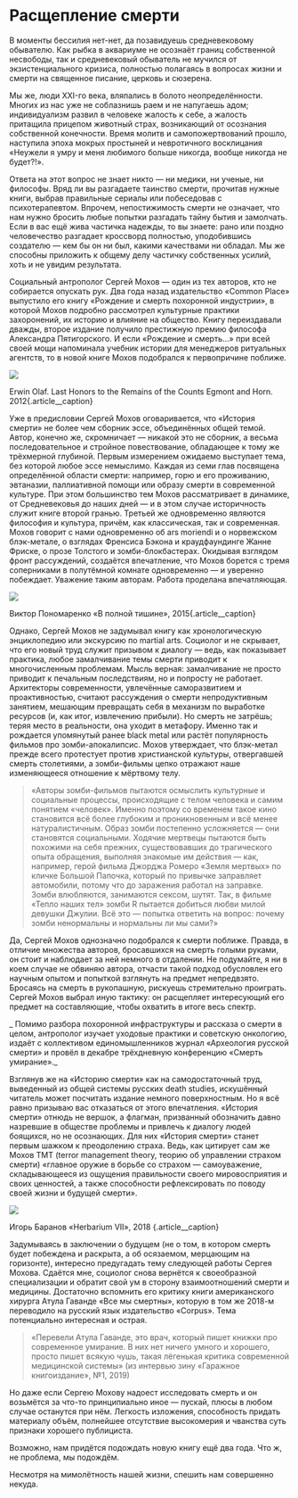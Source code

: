 # Расщепление смерти
В моменты бессилия нет-нет, да позавидуешь средневековому обывателю. Как рыбка в аквариуме не осознаёт границ собственной несвободы, так и средневековый обыватель не мучился от экзистенциального кризиса, полностью полагаясь в вопросах жизни и смерти на священное писание, церковь и сюзерена.

Мы же, люди XXI-го века, вляпались в болото неопределённости. Многих из нас уже не соблазнишь раем и не напугаешь адом; индивидуализм развил в человеке жалость к себе, а жалость притащила прицепом животный страх, возникающий от осознания собственной конечности. Время молитв и самопожертвований прошло, наступила эпоха мокрых простыней и невротичного восклицания «Неужели я умру и меня любимого больше никогда, вообще никогда не будет?!».

Ответа на этот вопрос не знает никто — ни медики, ни ученые, ни философы. Вряд ли вы разгадаете таинство смерти, прочитав нужные книги, выбрав правильные сериалы или побеседовав с психотерапевтом. Впрочем, непостижимость смерти не означает, что нам нужно бросить любые попытки разгадать тайну бытия и замолчать. Если в вас ещё жива частичка надежды, то вы знаете: рано или поздно человечество разгадает кроссворд полностью, уподобившись создателю — кем бы он ни был, какими качествами ни обладал. Мы же способны приложить к общему делу частичку собственных усилий, хоть и не увидим результата.

Социальный антрополог Сергей Мохов — один из тех авторов, кто не собирается опускать рук. Два года назад издательство «Common Place» выпустило его книгу «Рождение и смерть похоронной индустрии», в которой Мохов подробно рассмотрел культурные практики захоронений, их историю и влияние на общество. Книгу переиздавали дважды, второе издание получило престижную премию философа Александра Пятигорского. И если «Рождение и смерть…» при всей своей мощи напоминала учебник истории для менеджеров ритуальных агентств, то в новой книге Мохов подобрался к первопричине поближе. 

![][image-1] 

Erwin Olaf. Last Honors to the Remains of the Counts Egmont and Horn. 2012{.article\_\_caption}

Уже в предисловии Сергей Мохов оговаривается, что «История смерти» не более чем сборник эссе, объединённых общей темой. Автор, конечно же, скромничает — никакой это не сборник, а весьма последовательное и стройное повествование, обладающее к тому же трёхмерной глубиной. Первым измерением ожидаемо выступает тема, без которой любое эссе немыслимо. Каждая из семи глав посвящена определённой области смерти: например, горю и его проживанию, эвтаназии, паллиативной помощи или образу смерти в современной культуре. При этом большинство тем Мохов рассматривает в динамике, от Средневековья до наших дней — и в этом случае историчность служит книге второй гранью. Третьей же одновременно являются философия и культура, причём, как классическая, так и современная. Мохов говорит с нами одновременно об ars moriendi и о норвежском блэк-метале, о взглядах Френсиса Бэкона и краудфаундинге Жанне Фриске, о прозе Толстого и зомби-блокбастерах. Окидывая взглядом фронт рассуждений, создаётся впечатление, что Мохов борется с тремя соперниками в полутёмной комнате одновременно — и уверенно побеждает. Уважение таким авторам. Работа проделана впечатляющая.

![][image-2]

Виктор Пономаренко «В полной тишине», 2015{.article\_\_caption}

Однако, Сергей Мохов не задумывал книгу как хронологическую энциклопедию или экскурсию по martial arts. Социолог и не скрывает, что его новый труд служит призывом к диалогу — ведь, как показывает практика, любое замалчивание темы смерти приводит к многочисленным проблемам. Мысль верная: замалчивание не просто приводит к печальным последствиям, но и попросту не работает. Архитекторы современности, увлечённые саморазвитием и проактивностью, считают рассуждения о смерти непродуктивным занятием, мешающим превращать себя в механизм по выработке ресурсов (и, как итог, извлечению прибыли). Но смерть не затрёшь; теряя место в реальности, она уходит в метафору. Именно так и рождается упомянутый ранее black metal или растёт популярность фильмов про зомби-апокалипсис. Мохов утверждает, что блэк-метал прежде всего протестует против христианской культуры, отвергавшей смерть столетиями, а зомби-фильмы цепко отражают наше изменяющееся отношение к мёртвому телу.

>    «Авторы зомби-фильмов пытаются осмыслить культурные и социальные процессы, происходящие с телом человека и самим понятием «человек». Именно поэтому со временем такое кино становится всё более глубоким и проникновенным и всё менее натуралистичным. Образ зомби постепенно усложняется — они становятся социальными. Ходячие мертвецы пытаются быть похожими на себя прежних, существовавших до трагического опыта обращения, выполняя знакомые им действия — как, например, герой фильма Джорджа Ромеро «Земля мертвых» по кличке Большой Папочка, который по привычке заправляет автомобили, потому что до заражения работал на заправке. Зомби влюбляются, занимаются сексом, шутят. Так, в фильме «Тепло наших тел» зомби R пытается добиться любви милой девушки Джулии. Всё это — попытка ответить на вопрос: почему зомби ненормальны и нормальны ли мы сами?»

Да, Сергей Мохов однозначно подобрался к смерти поближе. Правда, в отличие множества авторов, бросавшихся на смерть голыми руками, он стоит и наблюдает за ней немного в отдалении. Не подумайте, я ни в коем случае не обвиняю автора, отчасти такой подход обусловлен его научным опытом и попыткой взглянуть на предмет непредвзято. Бросаясь на смерть в рукопашную, рискуешь стремительно проиграть. Сергей Мохов выбрал иную тактику: он расщепляет интересующий его предмет на составляющие, чтобы охватить в итоге весь спектр. 

_ Помимо разбора похоронной инфраструктуры и рассказа о смерти в целом, антрополог изучает уходовые практики и советскую онкологию, издаёт с коллективом единомышленников журнал «Археология русской смерти» и провёл в декабре трёхдневную конференцию «Смерть умирание»._

Взглянув же на «Историю смерти» как на самодостаточный труд, выведенный из общей системы русских death studies, искушённый читатель может посчитать издание немного поверхностным. Но я всё равно призываю вас отказаться от этого впечатления. «История смерти» отнюдь не вершок, а флагман, призванный обозначить давно назревшие в обществе проблемы и привлечь к диалогу людей боящихся, но не осознающих. Для них «История смерти» станет первым шажком к преодолению страха. Ведь, как цитирует сам же Мохов TMT (terror management theory, теорию об управлении страхом смерти) «главное оружие в борьбе со страхом — самоуважение, складывающееся из ощущения правильности своего мировосприятия и своих ценностей, а также способности рефлексировать по поводу своей жизни и будущей смерти».

![][image-3]

Игорь Баранов «Herbarium VII», 2018 {.article\_\_caption}

Задумываясь в заключении о будущем (не о том, в котором смерть будет побеждена и раскрыта, а об осязаемом, мерцающим на горизонте), интересно предугадать тему следующей работы Сергея Мохова. Сдаётся мне, социолог снова вернётся к своеобразной специализации и обратит свой ум в сторону взаимоотношений смерти и медицины. Достаточно вспомнить его критику книги американского хирурга Атула Гаванде «Все мы смертны», которую в том же 2018-м переводило на русский язык издательство «Corpus». Тема потенциально интересная и острая.

>    «Перевели Атула Гаванде, это врач, который пишет книжки про современное умирание. В них нет ничего умного и хорошего, просто пишет всякую чушь, такая лёгенькая критика современной медицинской системы» (из интервью зину «Гаражное книгоиздание», №1, 2019)

Но даже если Сергею Мохову надоест исследовать смерть и он возьмётся за что-то принципиально иное — пускай, плюсы в любом случае останутся при нём. Легкость изложения, способность придать материалу объём, полнейшее отсутствие высокомерия и чванства суть признаки хорошего публициста.

Возможно, нам придётся подождать новую книгу ещё два года. Что ж, не проблема, мы подождём.

Несмотря на мимолётность нашей жизни, спешить нам совершенно некуда.

[image-1]:	https://valentinagurarie.files.wordpress.com/2016/03/erwin-olaf.jpg
[image-2]:	https://shop.erarta.com/opencms/export/sites/erarta/.content/images/pictures/RP03022017001.jpg
[image-3]:	https://shop.erarta.com/opencms/export/sites/erarta/.content/images/pictures/Y17062019006.jpg